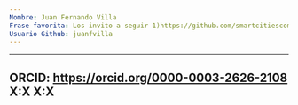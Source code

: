 ```yaml
---
Nombre: Juan Fernando Villa
Frase favorita: Los invito a seguir 1)https://github.com/smartcitiescommunity/Civikmind  2) https://github.com/EL-BID/idbsocialdatapy
Usuario Github: juanfvilla
---
```


---
ORCID: https://orcid.org/0000-0003-2626-2108
X:X
X:X
---

